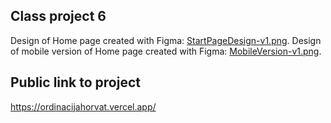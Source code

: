 ## Class project 6

Design of Home page created with Figma: [StartPageDesign-v1.png](StartPageDesign-v1.png).
Design of mobile version of Home page created with Figma: [MobileVersion-v1.png](MobileVersion-v1.png).

## Public link to project

https://ordinacijahorvat.vercel.app/
